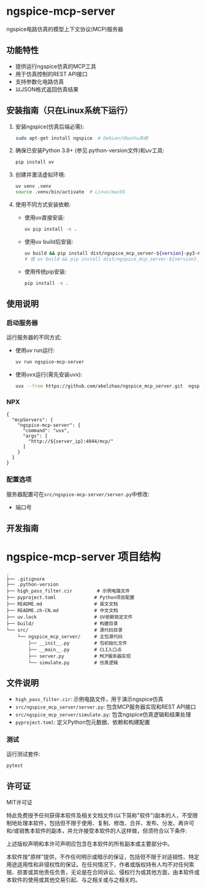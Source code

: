 # ngspice-mcp-server

ngspice电路仿真的模型上下文协议(MCP)服务器

## 功能特性

- 提供运行ngspice仿真的MCP工具
- 用于仿真控制的REST API接口
- 支持参数化电路仿真
- 以JSON格式返回仿真结果

## 安装指南（只在Linux系统下运行）

1. 安装ngspice(仿真后端必需):
   ```bash
   sudo apt-get install ngspice  # Debian/Ubuntu系统
   ```

2. 确保已安装Python 3.8+ (参见.python-version文件)和uv工具:
   ```bash
   pip install uv
   ```

3. 创建并激活虚拟环境:
   ```bash
   uv venv .venv
   source .venv/bin/activate  # Linux/macOS
   ```

4. 使用不同方式安装依赖:
   - 使用uv直接安装:
     ```bash
     uv pip install -e .
     ```
   - 使用uv build后安装:
     ```bash
     uv build && pip install dist/ngspice_mcp_server-${version}-py3-none-any.whl
     # 或 uv build && pip install dist/ngspice_mcp_server-${version}.tar.gz
     ```
   - 使用传统pip安装:
     ```bash
     pip install -e .
     ```

## 使用说明

### 启动服务器
运行服务器的不同方式:
- 使用uv run运行:
  ```bash
  uv run ngspice-mcp-server
  ```
- 使用uvx运行(需先安装uvx):
  ```bash
  uvx --from https://github.com/abelzhao/ngspice_mcp_server.git  ngspice-mcp-server
  ```

### NPX
```
{
  "mcpServers": {
    "ngspice-mcp-server": {
      "command": "uvx",
      "args": [
        "http://${server_ip}:4044/mcp/"
      ]
    }
  }
}
```




### 配置选项

服务器配置可在`src/ngspice-mcp-server/server.py`中修改:
- 端口号


## 开发指南

# ngspice-mcp-server 项目结构

```
.
├── .gitignore
├── .python-version
├── high_pass_filter.cir         # 示例电路文件
├── pyproject.toml              # Python项目配置
├── README.md                   # 英文文档
├── README.zh-CN.md             # 中文文档
├── uv.lock                     # UV依赖锁定文件
├── build/                      # 构建目录
└── src/                        # 源代码目录
    └── ngspice_mcp_server/     # 主包源代码
        ├── __init__.py         # 包初始化文件
        ├── __main__.py         # CLI入口点
        ├── server.py           # MCP服务器实现
        └── simulate.py         # 仿真逻辑
```

## 文件说明

- `high_pass_filter.cir`: 示例电路文件，用于演示ngspice仿真
- `src/ngspice_mcp_server/server.py`: 包含MCP服务器实现和REST API接口
- `src/ngspice_mcp_server/simulate.py`: 包含ngspice仿真逻辑和结果处理
- `pyproject.toml`: 定义Python包元数据、依赖和构建配置

### 测试

运行测试套件:
```bash
pytest
```

## 许可证

MIT许可证

特此免费授予任何获得本软件及相关文档文件(以下简称"软件")副本的人，不受限制地处理本软件，包括但不限于使用、复制、修改、合并、发布、分发、再许可和/或销售本软件的副本，并允许接受本软件的人这样做，但须符合以下条件:

上述版权声明和本许可声明应包含在本软件的所有副本或主要部分中。

本软件按"原样"提供，不作任何明示或暗示的保证，包括但不限于对适销性、特定用途适用性和非侵权性的保证。在任何情况下，作者或版权持有人均不对任何索赔、损害或其他责任负责，无论是在合同诉讼、侵权行为或其他方面，由本软件或本软件的使用或其他交易引起、与之相关或与之相关的。
